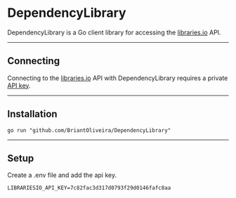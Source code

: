 # DependencyLibrary
DependencyLibrary is a Go client library for accessing the [libraries.io](www.libraries.io) API.
***

## Connecting 
Connecting to the [libraries.io](www.libraries.io) API with DependencyLibrary requires a private [API key](https://libraries.io/account).
***

## Installation 
``` go run "github.com/BriantOliveira/DependencyLibrary" ```
***
## Setup
Create a .env file and add the api key.
```
LIBRARIESIO_API_KEY=7c82fac3d317d0793f29d0146fafc8aa
```
